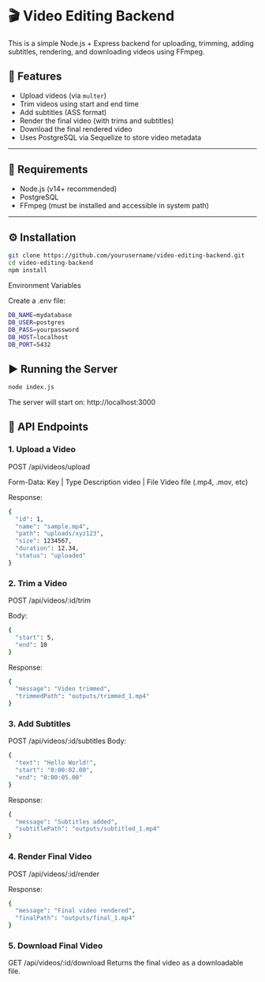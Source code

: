 # 🎬 Video Editing Backend

This is a simple Node.js + Express backend for uploading, trimming, adding subtitles, rendering, and downloading videos using FFmpeg.

## 🚀 Features

- Upload videos (via `multer`)
- Trim videos using start and end time
- Add subtitles (ASS format)
- Render the final video (with trims and subtitles)
- Download the final rendered video
- Uses PostgreSQL via Sequelize to store video metadata

---

## 🧾 Requirements

- Node.js (v14+ recommended)
- PostgreSQL
- FFmpeg (must be installed and accessible in system path)

---

## ⚙️ Installation

```bash
git clone https://github.com/yourusername/video-editing-backend.git
cd video-editing-backend
npm install
```

Environment Variables

Create a .env file:

```bash
DB_NAME=mydatabase
DB_USER=postgres
DB_PASS=yourpassword
DB_HOST=localhost
DB_PORT=5432
```
## ▶️ Running the Server

```bash
node index.js
```
The server will start on: http://localhost:3000


## 📁 API Endpoints
### 1. Upload a Video

POST /api/videos/upload

Form-Data:
Key   |	Type	Description
video | File	Video file (.mp4, .mov, etc)

Response:
```bash
{
  "id": 1,
  "name": "sample.mp4",
  "path": "uploads/xyz123",
  "size": 1234567,
  "duration": 12.34,
  "status": "uploaded"
}
```

### 2. Trim a Video

POST /api/videos/:id/trim

Body:
```bash
{
  "start": 5,
  "end": 10
}
```
Response:
```bash
{
  "message": "Video trimmed",
  "trimmedPath": "outputs/trimmed_1.mp4"
}
```

### 3. Add Subtitles

POST /api/videos/:id/subtitles
Body:
```bash
{
  "text": "Hello World!",
  "start": "0:00:02.00",
  "end": "0:00:05.00"
}
```
Response:
```bash
{
  "message": "Subtitles added",
  "subtitlePath": "outputs/subtitled_1.mp4"
}
```

### 4. Render Final Video

POST /api/videos/:id/render

Response:
```bash
{
  "message": "Final video rendered",
  "finalPath": "outputs/final_1.mp4"
}
```

### 5. Download Final Video

GET /api/videos/:id/download
Returns the final video as a downloadable file.